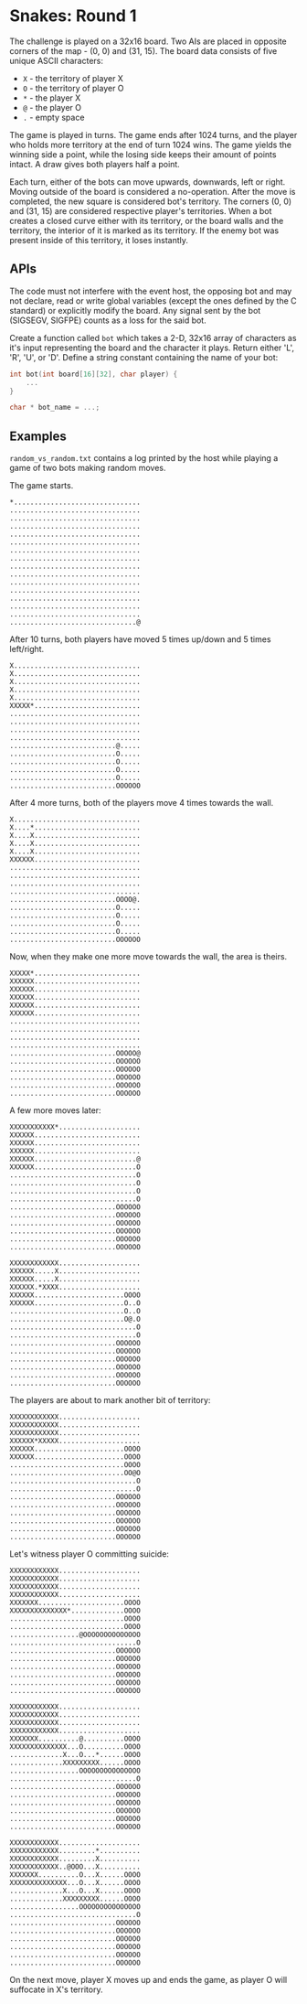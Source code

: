 
# Snakes: Round 1

The challenge is played on a 32x16 board. Two AIs are placed in opposite corners of the map - (0, 0) and (31, 15).
The board data consists of five unique ASCII characters:
- `X` - the territory of player X
- `O` - the territory of player O
- `*` - the player X
- `@` - the player O
- `.` - empty space

The game is played in turns. The game ends after 1024 turns, and the player who holds more territory at the
end of turn 1024 wins. The game yields the winning side a point, while the losing side keeps their amount of
points intact. A draw gives both players half a point.

Each turn, either of the bots can move upwards, downwards, left or right. Moving outside of the board is considered a
no-operation. After the move is completed, the new square is considered bot's territory. The corners (0, 0) and (31, 15)
are considered respective player's territories. When a bot creates a closed curve either with its territory, or the board
walls and the territory, the interior of it is marked as its territory. If the enemy bot was present inside of this
territory, it loses instantly.

## APIs

The code must not interfere with the event host, the opposing bot and may not declare, read or write global variables (except the ones defined by the C standard) or explicitly modify the board.
Any signal sent by the bot (SIGSEGV, SIGFPE) counts as a loss for the said bot.

Create a function called `bot` which takes a 2-D, 32x16 array of characters as it's input representing the board
and the character it plays. Return either 'L', 'R', 'U', or 'D'.
Define a string constant containing the name of your bot:

```c
int bot(int board[16][32], char player) {
    ...
}

char * bot_name = ...;
```

## Examples

`random_vs_random.txt` contains a log printed by the host while playing a game of two bots making random moves.

The game starts.

```
*...............................
................................
................................
................................
................................
................................
................................
................................
................................
................................
................................
................................
................................
................................
................................
...............................@
```

After 10 turns, both players have moved 5 times up/down and 5 times left/right.
```
X...............................
X...............................
X...............................
X...............................
X...............................
XXXXX*..........................
................................
................................
................................
................................
..........................@.....
..........................O.....
..........................O.....
..........................O.....
..........................O.....
..........................OOOOOO
```

After 4 more turns, both of the players move 4 times towards the wall.

```
X...............................
X....*..........................
X....X..........................
X....X..........................
X....X..........................
XXXXXX..........................
................................
................................
................................
................................
..........................OOOO@.
..........................O.....
..........................O.....
..........................O.....
..........................O.....
..........................OOOOOO
```

Now, when they make one more move towards the wall, the area is theirs.

```
XXXXX*..........................
XXXXXX..........................
XXXXXX..........................
XXXXXX..........................
XXXXXX..........................
XXXXXX..........................
................................
................................
................................
................................
..........................OOOOO@
..........................OOOOOO
..........................OOOOOO
..........................OOOOOO
..........................OOOOOO
..........................OOOOOO
```

A few more moves later:

```
XXXXXXXXXXX*....................
XXXXXX..........................
XXXXXX..........................
XXXXXX..........................
XXXXXX.........................@
XXXXXX.........................O
...............................O
...............................O
...............................O
...............................O
..........................OOOOOO
..........................OOOOOO
..........................OOOOOO
..........................OOOOOO
..........................OOOOOO
..........................OOOOOO

XXXXXXXXXXXX....................
XXXXXX.....X....................
XXXXXX.....X....................
XXXXXX.*XXXX....................
XXXXXX......................OOOO
XXXXXX......................O..O
............................O..O
............................O@.O
...............................O
...............................O
..........................OOOOOO
..........................OOOOOO
..........................OOOOOO
..........................OOOOOO
..........................OOOOOO
..........................OOOOOO
```

The players are about to mark another bit of territory:

```
XXXXXXXXXXXX....................
XXXXXXXXXXXX....................
XXXXXXXXXXXX....................
XXXXXX*XXXXX....................
XXXXXX......................OOOO
XXXXXX......................OOOO
............................OOOO
............................OO@O
...............................O
...............................O
..........................OOOOOO
..........................OOOOOO
..........................OOOOOO
..........................OOOOOO
..........................OOOOOO
..........................OOOOOO
```

Let's witness player O committing suicide:

```
XXXXXXXXXXXX....................
XXXXXXXXXXXX....................
XXXXXXXXXXXX....................
XXXXXXXXXXXX....................
XXXXXXX.....................OOOO
XXXXXXXXXXXXXX*.............OOOO
............................OOOO
............................OOOO
.................@OOOOOOOOOOOOOO
...............................O
..........................OOOOOO
..........................OOOOOO
..........................OOOOOO
..........................OOOOOO
..........................OOOOOO
..........................OOOOOO

XXXXXXXXXXXX....................
XXXXXXXXXXXX....................
XXXXXXXXXXXX....................
XXXXXXXXXXXX....................
XXXXXXX..........@..........OOOO
XXXXXXXXXXXXXX...O..........OOOO
.............X...O...*......OOOO
.............XXXXXXXXX......OOOO
.................OOOOOOOOOOOOOOO
...............................O
..........................OOOOOO
..........................OOOOOO
..........................OOOOOO
..........................OOOOOO
..........................OOOOOO
..........................OOOOOO

XXXXXXXXXXXX....................
XXXXXXXXXXXX.........*..........
XXXXXXXXXXXX.........X..........
XXXXXXXXXXXX..@OOO...X..........
XXXXXXX..........O...X......OOOO
XXXXXXXXXXXXXX...O...X......OOOO
.............X...O...X......OOOO
.............XXXXXXXXX......OOOO
.................OOOOOOOOOOOOOOO
...............................O
..........................OOOOOO
..........................OOOOOO
..........................OOOOOO
..........................OOOOOO
..........................OOOOOO
..........................OOOOOO
```

On the next move, player X moves up and ends the game, as player O will suffocate in X's territory.
